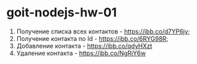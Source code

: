 # goit-nodejs-hw-01

1. Получение списка всех контактов - https://ibb.co/d7YP6jy;
2. Получение контакта по Id - https://ibb.co/6RYG98R;
3. Добавление контакта - https://ibb.co/qdyHXzt
4. Удаление контакта - https://ibb.co/NgRjY6w
